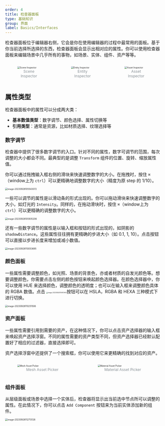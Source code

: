 ```yaml
---
order: 4
title: 检查器面板
type: 基础知识
group: 界面
label: Basics/Interfaces
---
```



检查器面板位于编辑器右侧，它会是你在使用编辑器的过程中最常用的面板。基于你当前选择所选择的东西，检查器面板会显示出相对应的属性。你可以使用检查器面板来编辑场景中几乎所有的事物，如场景、实体、组件、资产等等。

<div style="display: flex; gap: 20px;">
  <figure style="flex:1;">
  <img alt="Scene Inspector" src="https://gw.alipayobjects.com/zos/OasisHub/0db2e1f6-50fb-4e19-8bb8-a354c45ac08f/image-20230926102750275.png" style="zoom:50%;" >
  <figcaption style="text-align:center; color: #889096;font-size:12px">Scene Inspector</figcaption>
	</figure>
  <figure style="flex:1;">
    <img alt="Entity Inspector" src="https://gw.alipayobjects.com/zos/OasisHub/c2ebe2da-6de9-496d-a761-ce1674e9c0fc/image-20230926102715326.png" style="zoom:50%;">
    <figcaption style="text-align:center; color: #889096;font-size:12px">Entity Inspector</figcaption>
  </figure>
  <figure style="flex:1;">
    <img alt="Asset Inspector" src="https://gw.alipayobjects.com/zos/OasisHub/7e024b90-38fa-4f74-9fe8-abe6cfeb7968/image-20230926105306507.png" alt="image-20230926105306507" style="zoom:50%;" />
    <figcaption style="text-align:center; color: #889096;font-size:12px">Asset Inspector</figcaption>
  </figure>
</div>

## 属性类型

检查器面板中的属性可以分成两大类：

- **基本数值类型**：数字调节、颜色选择、属性切换等
- **引用类型**：通常是资源，比如材质选择、纹理选择等

### 数字调节

检查器中提供了很多数字调节的入口。针对不同的属性，数字可调节的范围，每次调整的大小都会不同。最典型的是调整 `Transform` 组件的位置、旋转、缩放属性值。

你可以通过拖拽输入框右侧的滑块来快速调整数字的大小。在拖拽时，按住 `⌘`（window上为 `ctrl`）可以更精确地调整数字的大小（精度为原 step 的 1/10）。

<img src="https://gw.alipayobjects.com/zos/OasisHub/252b0426-036b-4950-a90e-24680837fc74/image-20230926105543072.png" alt="image-20230926105543072" style="zoom:50%;" />

一些可以调节的属性是以滑动条的形式出现的。你可以拖动滑块来快速调整数字的大小，如灯光的 `Intensity`。同样的，在拖动滑块时，按住 `⌘`（window上为 `ctrl`）可以更精确的调整数字的大小。

<img src="https://gw.alipayobjects.com/zos/OasisHub/1cbd4aa5-3cf6-4358-af31-043d93b82d20/image-20230926105935206.png" alt="image-20230926105935206" style="zoom:50%;" />

还有一些数字调节的属性是以输入框和按钮的形式出现的，如阴影的 `shadowDistance`。这些属性往往拥有更精确的步进大小（如 0.1, 1, 10）。点击按钮可以直接以步进长度来增加或减小数值。

<img src="https://gw.alipayobjects.com/zos/OasisHub/e00085ab-60c9-43d0-b012-f1754406ada1/image-20230926110053695.png" alt="image-20230926110053695" style="zoom:50%;" />


### 颜色面板

一些属性需要调整颜色，如光照、场景的背景色，亦或者材质的自发光颜色等。想要调整颜色，你需要点击左侧的颜色按钮来唤起颜色选择器。在颜色选择器中，你可以使用 HUE 来选择颜色，调整颜色的透明度；也可以在输入框来调整颜色具体的 RGBA 数值。点击 <img src="https://gw.alipayobjects.com/zos/OasisHub/dc030a4b-8813-4ea2-acb0-549c04363b1d/image-20230926110451443.png" alt="image-20230926110451443" style="zoom: 33%;" />按钮可以在 HSLA，RGBA 和 HEXA 三种模式下进行切换。

<img src="https://gw.alipayobjects.com/zos/OasisHub/e845cefd-6057-46f2-b7cd-46c37ddb95d6/image-20230926110251506.png" alt="image-20230926110251506" style="zoom:50%;" />



### 资产面板

一些属性需要引用到需要的资产，在这种情况下，你可以点击资产选择器的输入框来唤起资产选择浮窗。不同的属性需要的资产类型不同，但资产选择器已经默认配置好了相应的过滤器，直接选择即可。

资产选择浮窗中还提供了一个搜索框，你可以使用它来更精确的找到对应的资产。

<div style="display: flex; gap: 20px;">
  <figure style="flex:1;">
  <img alt="Mesh Asset Picker" src="https://gw.alipayobjects.com/zos/OasisHub/2dc535d4-4f21-46f1-90a3-deebeb55fd13/image-20230926111017781.png" alt="image-20230926111017781" style="zoom:50%;" >
  <figcaption style="text-align:center; color: #889096;font-size:12px">Mesh Asset Picker</figcaption>
	</figure>
  <figure style="flex:1;">
    <img alt="Material Asset Picker" src="https://gw.alipayobjects.com/zos/OasisHub/7f6e0990-f8a5-451c-a6c7-9d00f36c9a57/image-20230926111318386.png" style="zoom:50%;">
    <figcaption style="text-align:center; color: #889096;font-size:12px">Material Asset Picker</figcaption>
  </figure>
</div>

### 组件面板

从层级面板或场景中选择一个实体后，检查器将显示出当前选中节点所可以调整的属性。在此情况下，你可以点击 `Add Component` 按钮来为当前实体添加新的组件。

<img src="https://gw.alipayobjects.com/zos/OasisHub/95d58dde-109f-44b2-89ef-2959ad8b4fe3/image-20230926112713126.png" alt="image-20230926112713126" style="zoom:50%;" />

